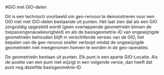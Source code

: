 #GIO met GIO-delen

Dit is een technisch voorbeeld om geo-renvooi te demonstreren voor een GIO met met GIO-delen bestaande uit punten.
Het laat zien dat als een GIO zorgvuldig opgesteld wordt (geen overlappende geometrieën binnen de toepassingsnauwkeurigheid)
en als de basisgeometrie-ID van ongewijzigde geometrieën behouden blijft in verschillende versies van de GIO,
het bepalen van de geo-renvooi sneller verloopt omdat de ongewijzigde geometrieën niet meegenomen hoeven te worden
in de geo-operaties.

De geometrieën bestaan uit punten. Elk punt is een aparte GIO-Locatie.
Als de positie van een punt niet wijzigt in een volgende versie, dan heeft dat punt nog dezelfde basisgeometrie-ID.
